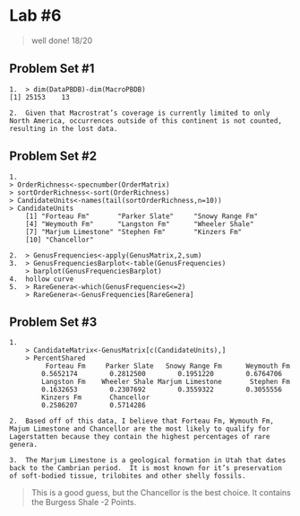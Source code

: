 # Lab #6

> well done! 18/20

## Problem Set #1

	1.	> dim(DataPBDB)-dim(MacroPBDB)
	[1] 25153    13

	2.	Given that Macrostrat’s coverage is currently limited to only North America, occurrences outside of this continent is not counted, resulting in the lost data. 

## Problem Set #2

	1.	
	> OrderRichness<-specnumber(OrderMatrix)
	> sortOrderRichness<-sort(OrderRichness)
	> CandidateUnits<-names(tail(sortOrderRichness,n=10))
	> CandidateUnits
 		[1] "Forteau Fm"       "Parker Slate"     "Snowy Range Fm"  
 		[4] "Weymouth Fm"      "Langston Fm"      "Wheeler Shale"   
 		[7] "Marjum Limestone" "Stephen Fm"       "Kinzers Fm"      
		[10] "Chancellor"   

	2.	> GenusFrequencies<-apply(GenusMatrix,2,sum)
	3.	> GenusFrequenciesBarplot<-table(GenusFrequencies)
		> barplot(GenusFrequenciesBarplot)
	4.	hollow curve
	5.	> RareGenera<-which(GenusFrequencies<=2)
		> RareGenera<-GenusFrequencies[RareGenera]

## Problem Set #3

	1.	
		> CandidateMatrix<-GenusMatrix[c(CandidateUnits),]
		> PercentShared
    	 	 Forteau Fm     Parker Slate   Snowy Range Fm      Weymouth Fm 
      	 	0.5652174        0.2812500        0.1951220        0.6764706 
    	 	Langston Fm    Wheeler Shale Marjum Limestone       Stephen Fm 
     	  	0.1632653        0.2307692        0.3559322        0.3055556 
    	  	Kinzers Fm       Chancellor 
    	   	0.2586207        0.5714286 

	2.	Based off of this data, I believe that Forteau Fm, Wymouth Fm, Majum Limestone and Chancellor are the most likely to qualify for Lagerstatten because they contain the highest percentages of rare genera. 

	3.	The Marjum Limestone is a geological formation in Utah that dates back to the Cambrian period.  It is most known for it’s preservation of soft-bodied tissue, trilobites and other shelly fossils. 
	
> This is a good guess, but the Chancellor is the best choice. It contains the Burgess Shale -2 Points.
	
